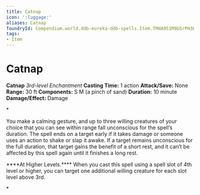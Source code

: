 ```yaml
---
title: Catnap
icon: ':luggage:'
aliases: Catnap
foundryId: Compendium.world.ddb-eureka-ddb-spells.Item.TMdA951M9b5rPH3b
tags:
- Item
---
```


# Catnap

**Catnap**
_3rd-level Enchantment_
**Casting Time:** 1 action
**Attack/Save:** None
**Range:** 30 ft
**Components:** S M (a pinch of sand)
**Duration:** 10 minute
**Damage/Effect:** Damage

*<p class="Core-Styles_Core-Body">You make a calming gesture, and up to three willing creatures of your choice that you can see within range fall unconscious for the spell’s duration. The spell ends on a target early if it takes damage or someone uses an action to shake or slap it awake. If a target remains unconscious for the full duration, that target gains the benefit of a short rest, and it can’t be affected by this spell again until it finishes a long rest.</p>
<p class="Core-Styles_Core-Body"><span class="Serif-Character-Style_Inline-Subhead-Serif">****At Higher Levels.**** </span>When you cast this spell using a spell slot of 4th level or higher, you can target one additional willing creature for each slot level above 3rd.</p>*